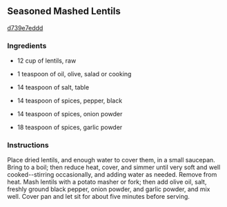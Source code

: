 ## Seasoned Mashed Lentils

[d739e7eddd](http://www.food.com/recipe/seasoned-mashed-lentils-230988)

### Ingredients

 - 12 cup of lentils, raw

 - 1 teaspoon of oil, olive, salad or cooking

 - 14 teaspoon of salt, table

 - 14 teaspoon of spices, pepper, black

 - 14 teaspoon of spices, onion powder

 - 18 teaspoon of spices, garlic powder

### Instructions

Place dried lentils, and enough water to cover them, in a small saucepan. Bring to a boil; then reduce heat, cover, and simmer until very soft and well cooked--stirring occasionally, and adding water as needed. Remove from heat. Mash lentils with a potato masher or fork; then add olive oil, salt, freshly ground black pepper, onion powder, and garlic powder, and mix well. Cover pan and let sit for about five minutes before serving.